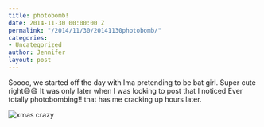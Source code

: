 ```yaml
---
title: photobomb!
date: 2014-11-30 00:00:00 Z
permalink: "/2014/11/30/20141130photobomb/"
categories:
- Uncategorized
author: Jennifer
layout: post
---
```


Soooo, we started off the day with Ima pretending to be bat girl. Super cute right😄😄 It was only later when I was looking to post that I noticed Ever totally photobombing!! that has me cracking up hours later.

![xmas crazy](/assets/images/2014-11-30-20141130photobomb.jpg)
